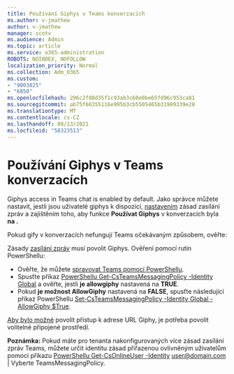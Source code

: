 ```yaml
---
title: Používání Giphys v Teams konverzacích
ms.author: v-jmathew
author: v-jmathew
manager: scotv
ms.audience: Admin
ms.topic: article
ms.service: o365-administration
ROBOTS: NOINDEX, NOFOLLOW
localization_priority: Normal
ms.collection: Adm_O365
ms.custom:
- "9003825"
- "6850"
ms.openlocfilehash: 296c2f80d35f1c93ab3c60e0be65fd96c953ca81
ms.sourcegitcommit: ab75f66355116e995b3cb5505465b31989339e28
ms.translationtype: MT
ms.contentlocale: cs-CZ
ms.lasthandoff: 08/13/2021
ms.locfileid: "58323513"
---
```

# <a name="using-giphys-in-teams-conversations"></a>Používání Giphys v Teams konverzacích

Giphys access in Teams chat is enabled by default. Jako správce můžete nastavit, jestli jsou uživatelé giphys k dispozici, [nastavením](https://docs.microsoft.com/microsoftteams/messaging-policies-in-teams#messaging-policy-settings) zásad zasílání zpráv a zajištěním toho, aby funkce **Používat Giphys** v konverzacích byla **na .**

Pokud gify v konverzacích nefungují Teams očekávaným způsobem, ověřte:

Zásady [zasílání zpráv](https://docs.microsoft.com/microsoftteams/messaging-policies-in-teams) musí povolit Giphys. Ověření pomocí rutin PowerShellu:

- Ověřte, že můžete [spravovat Teams pomocí PowerShellu](https://docs.microsoft.com/microsoftteams/teams-powershell-overview?view=o365-worldwide#manage-teams-with-powershell).
- Spusťte příkaz [PowerShellu Get-CsTeamsMessagingPolicy -Identity Global](https://docs.microsoft.com/powershell/module/skype/get-csteamsmessagingpolicy?view=skype-ps) a ověřte, jestli **je allowgiphy** nastavená na **TRUE**.
- Pokud **je možnost AllowGiphy** nastavená na **FALSE**, spusťte následující příkaz PowerShellu [Set-CsTeamsMessagingPolicy -Identity Global -AllowGiphy $True](https://docs.microsoft.com/powershell/module/skype/set-csteamsmessagingpolicy?view=skype-ps).

[Aby bylo možné](https://docs.microsoft.com/deployoffice/privacy/optional-connected-experiences) povolit přístup k adrese URL Giphy, je potřeba povolit volitelné připojené prostředí.

**Poznámka:** Pokud máte pro tenanta nakonfigurovaných více zásad zasílání zpráv Teams, můžete určit identitu zásad přiřazenou ovlivněným uživatelům pomocí příkazu [PowerShellu Get-CsOnlineUser -Identity](https://docs.microsoft.com/powershell/module/skype/get-csonlineuser?view=skype-ps) <user@domain.com> | Vyberte TeamsMessagingPolicy.
